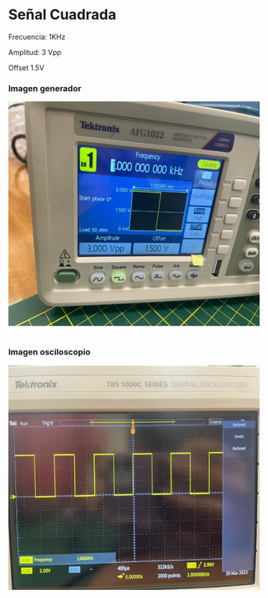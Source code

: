 # Señal Cuadrada
Frecuencia: 1KHz

Amplitud: 3 Vpp

Offset 1.5V


### Imagen generador

<img src="Generador_onda_cuadrada.jpeg" height="450">

#

### Imagen osciloscopio
<img src="Osciloscopio_onda_cuadrada.jpeg" height="450">
